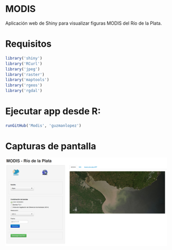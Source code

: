MODIS
===

Aplicación web de Shiny para visualizar figuras MODIS del Río de la Plata.

Requisitos
===

```R
library('shiny')
library('RCurl')
library('jpeg')
library('raster')
library('maptools')
library('rgeos')
library('rgdal')
```

Ejecutar app desde R: 
===

```R
runGitHub('Modis', 'guzmanlopez')
```

Capturas de pantalla
===

![Image](https://raw.githubusercontent.com/guzmanlopez/Modis/master/Figuras/captura-de-pantalla.png)
